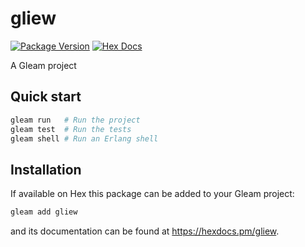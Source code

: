 # gliew

[![Package Version](https://img.shields.io/hexpm/v/gliew)](https://hex.pm/packages/gliew)
[![Hex Docs](https://img.shields.io/badge/hex-docs-ffaff3)](https://hexdocs.pm/gliew/)

A Gleam project

## Quick start

```sh
gleam run   # Run the project
gleam test  # Run the tests
gleam shell # Run an Erlang shell
```

## Installation

If available on Hex this package can be added to your Gleam project:

```sh
gleam add gliew
```

and its documentation can be found at <https://hexdocs.pm/gliew>.
